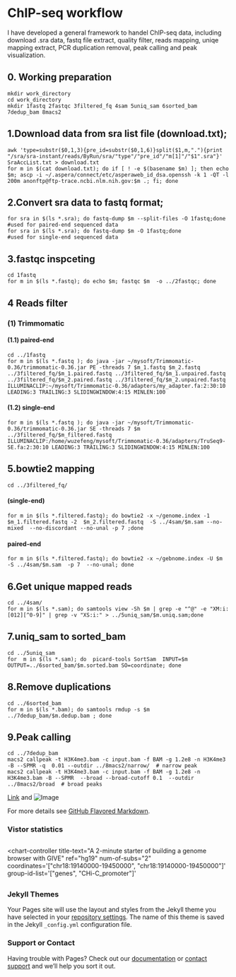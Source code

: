 # ChIP-seq workflow

I have developed a general framework to handel ChIP-seq data, including download .sra data, fastq file extract, quality filter, reads mapping, uniqe mapping extract, PCR duplication removal, peak calling and peak visualization.


## 0. Working preparation 
    mkdir work_directory
    cd work_directory
    mkdir 1fastq 2fastqc 3filtered_fq 4sam 5uniq_sam 6sorted_bam 7dedup_bam 8macs2


## 1.Download data from sra list file (download.txt);
    awk 'type=substr($0,1,3){pre_id=substr($0,1,6)}split($1,m,"."){print "/sra/sra-instant/reads/ByRun/sra/"type"/"pre_id"/"m[1]"/"$1".sra"}' SraAccList.txt > download.txt 
    for m in $(cat download.txt); do if [ ! -e $(basename $m) ]; then echo $m; ascp -i ~/.aspera/connect/etc/asperaweb_id_dsa.openssh -k 1 -QT -l 200m anonftp@ftp-trace.ncbi.nlm.nih.gov:$m .; fi; done

##  2.Convert sra data to fastq format;

    for sra in $(ls *.sra); do fastq-dump $m --split-files -O 1fastq;done   #used for paired-end sequenced data
    for sra in $(ls *.sra); do fastq-dump $m -O 1fastq;done                 #used for single-end sequenced data

## 3.fastqc inspceting 
    cd 1fastq
    for m in $(ls *.fastq); do echo $m; fastqc $m  -o ../2fastqc; done

## 4 Reads filter
### (1) Trimmomatic
#### (1.1) paired-end
    cd ../1fastq 
    for m in $(ls *.fastq ); do java -jar ~/mysoft/Trimmomatic-0.36/trimmomatic-0.36.jar PE -threads 7 $m_1.fastq $m_2.fastq  ../3filtered_fq/$m_1.paired.fastq ../3filtered_fq/$m_1.unpaired.fastq ../3filtered_fq/$m_2.paired.fastq ../3filtered_fq/$m_2.unpaired.fastq ILLUMINACLIP:~/mysoft/Trimmomatic-0.36/adapters/my_adapter.fa:2:30:10 LEADING:3 TRAILING:3 SLIDINGWINDOW:4:15 MINLEN:100
    
#### (1.2) single-end
    for m in $(ls *.fastq ); do java -jar ~/mysoft/Trimmomatic-0.36/trimmomatic-0.36.jar SE -threads 7 $m  ../3filtered_fq/$m_filtered.fastq  ILLUMINACLIP:/home/wuzefeng/mysoft/Trimmomatic-0.36/adapters/TruSeq9-SE.fa:2:30:10 LEADING:3 TRAILING:3 SLIDINGWINDOW:4:15 MINLEN:100

## 5.bowtie2 mapping
    cd ../3filtered_fq/
#### (single-end)
    for m in $(ls *.filtered.fastq); do bowtie2 -x ~/genome.index -1 $m_1.filtered.fastq -2  $m_2.filtered.fastq  -S ../4sam/$m.sam --no-mixed  --no-discordant --no-unal -p 7 ;done
#### paired-end
    for m in $(ls *.filtered.fastq); do bowtie2 -x ~/gebnome.index -U $m  -S ../4sam/$m.sam  -p 7  --no-unal; done

## 6.Get unique mapped reads
    cd ../4sam/
    for m in $(ls *.sam); do samtools view -Sh $m | grep -e "^@" -e "XM:i:[012][^0-9]" | grep -v "XS:i:" > ../5uniq_sam/$m.uniq.sam;done

## 7.uniq_sam to sorted_bam
    cd ../5uniq_sam
    for  m in $(ls *.sam); do  picard-tools SortSam  INPUT=$m OUTPUT=../6sorted_bam/$m.sorted.bam SO=coordinate; done

## 8.Remove duplications 
    cd ../6sorted_bam
    for m in $(ls *.bam); do samtools rmdup -s $m ../7dedup_bam/$m.dedup.bam ; done

## 9.Peak calling
    cd ../7dedup_bam
    macs2 callpeak -t H3K4me3.bam -c input.bam -f BAM -g 1.2e8 -n H3K4me3 -B --SPMR -q  0.01 --outdir ../8macs2/narrow/  # narrow peak
    macs2 callpeak -t H3K4me3.bam -c input.bam -f BAM -g 1.2e8 -n H3K4me3.bam -B --SPMR  --broad --broad-cutoff 0.1  --outdir ../8macs2/broad  # broad peaks


[Link](url) and ![Image](src)


For more details see [GitHub Flavored Markdown](https://guides.github.com/features/mastering-markdown/).

### Vistor statistics

<script type="text/javascript" src="//ra.revolvermaps.com/0/0/7.js?i=0ypfp1eocyh&amp;m=0&amp;c=ff0000&amp;cr1=ffffff&amp;sx=0" async="async"></script>

##
<!-- header source -->
<script src="https://www.givengine.org/bower_components/webcomponentsjs/webcomponents-lite.min.js"></script> 
<link rel="import" href="https://www.givengine.org/components/chart-controller/chart-controller.html">

<!-- embed the browser in the web page -->
<chart-controller 
  title-text="A 2-minute starter of building a genome browser with GIVE" 
  ref="hg19" 
  num-of-subs="2" 
  coordinates='["chr18:19140000-19450000", "chr18:19140000-19450000"]'
  group-id-list='["genes", "CHi-C_promoter"]'
></chart-controller>
##

### Jekyll Themes

Your Pages site will use the layout and styles from the Jekyll theme you have selected in your [repository settings](https://github.com/Zefeng-Wu/Chip-seq-pipline/settings). The name of this theme is saved in the Jekyll `_config.yml` configuration file.

### Support or Contact
Having trouble with Pages? Check out our [documentation](https://help.github.com/categories/github-pages-basics/) or [contact support](https://github.com/contact) and we’ll help you sort it out.
